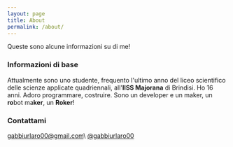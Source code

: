 ```yaml
---
layout: page
title: About
permalink: /about/
---
```


Queste sono alcune informazioni su di me!

### Informazioni di base

Attualmente sono uno studente, frequento l'ultimo anno del liceo scientifico delle scienze applicate quadriennali, all'**IISS Majorana** di Brindisi. Ho 16 anni. Adoro programmare, costruire. Sono un developer e un maker, un **ro**bot ma**ker**, un **Roker**!

### Contattami

[gabbiurlaro00@gmail.com](mailto:gabbiurlaro00@gmail.com)\\
[@gabbiurlaro00](https://t.me/gabbiurlaro)
